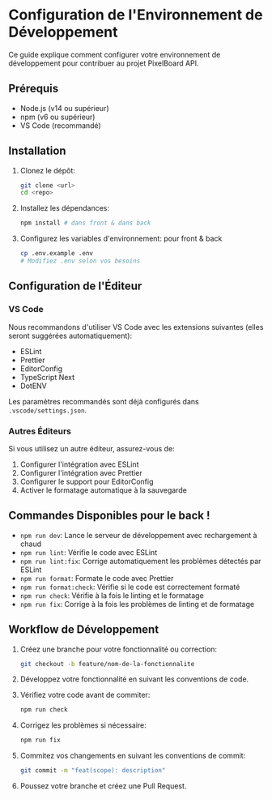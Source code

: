 # Configuration de l'Environnement de Développement

Ce guide explique comment configurer votre environnement de développement pour contribuer au projet PixelBoard API.

## Prérequis

- Node.js (v14 ou supérieur)
- npm (v6 ou supérieur)
- VS Code (recommandé)

## Installation

1. Clonez le dépôt:

   ```bash
   git clone <url>
   cd <repo>
   ```

2. Installez les dépendances:

   ```bash
   npm install # dans front & dans back
   ```

3. Configurez les variables d'environnement: pour front & back
   ```bash
   cp .env.example .env
   # Modifiez .env selon vos besoins
   ```

## Configuration de l'Éditeur

### VS Code

Nous recommandons d'utiliser VS Code avec les extensions suivantes (elles seront suggérées automatiquement):

- ESLint
- Prettier
- EditorConfig
- TypeScript Next
- DotENV

Les paramètres recommandés sont déjà configurés dans `.vscode/settings.json`.

### Autres Éditeurs

Si vous utilisez un autre éditeur, assurez-vous de:

1. Configurer l'intégration avec ESLint
2. Configurer l'intégration avec Prettier
3. Configurer le support pour EditorConfig
4. Activer le formatage automatique à la sauvegarde

## Commandes Disponibles pour le back !

- `npm run dev`: Lance le serveur de développement avec rechargement à chaud
- `npm run lint`: Vérifie le code avec ESLint
- `npm run lint:fix`: Corrige automatiquement les problèmes détectés par ESLint
- `npm run format`: Formate le code avec Prettier
- `npm run format:check`: Vérifie si le code est correctement formaté
- `npm run check`: Vérifie à la fois le linting et le formatage
- `npm run fix`: Corrige à la fois les problèmes de linting et de formatage

## Workflow de Développement

1. Créez une branche pour votre fonctionnalité ou correction:

   ```bash
   git checkout -b feature/nom-de-la-fonctionnalite
   ```

2. Développez votre fonctionnalité en suivant les conventions de code.

3. Vérifiez votre code avant de commiter:

   ```bash
   npm run check
   ```

4. Corrigez les problèmes si nécessaire:

   ```bash
   npm run fix
   ```

5. Commitez vos changements en suivant les conventions de commit:

   ```bash
   git commit -m "feat(scope): description"
   ```

6. Poussez votre branche et créez une Pull Request.
